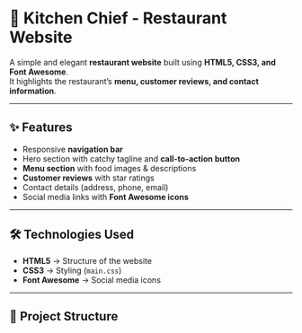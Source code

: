 
# 🍴 Kitchen Chief - Restaurant Website

A simple and elegant **restaurant website** built using **HTML5, CSS3, and Font Awesome**.  
It highlights the restaurant’s **menu, customer reviews, and contact information**.  

---

## ✨ Features
- Responsive **navigation bar**  
- Hero section with catchy tagline and **call-to-action button**  
- **Menu section** with food images & descriptions  
- **Customer reviews** with star ratings  
- Contact details (address, phone, email)  
- Social media links with **Font Awesome icons**  

---

## 🛠️ Technologies Used
- **HTML5** → Structure of the website  
- **CSS3** → Styling (`main.css`)  
- **Font Awesome** → Social media icons  

---

## 📂 Project Structure
